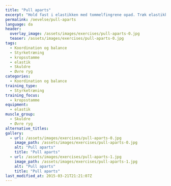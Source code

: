 ```yaml
---
title: "Pull aparts"
excerpt: "Hold fast i elastikken med tommelfingrene opad. Træk elastikket fra hinanden med strakte arme, mens du lader tommelfingrene pege bagud."
permalink: /oevelse/pull-aparts
language: da
header:
  overlay_image: /assets/images/exercises/pull-aparts-0.jpg
  teaser: /assets/images/exercises/pull-aparts-0.jpg
tags:
  - Koordination og balance
  - Styrketræning
  - kropsstamme
  - elastik
  - Skuldre
  - Øvre ryg
categories:
  - Koordination og balance
training_type: 
  - Styrketræning
training_focus: 
  - kropsstamme
equipment:
  - elastik
muscle_group:
  - Skuldre
  - Øvre ryg
alternative_titles:
gallery:
  - url: /assets/images/exercises/pull-aparts-0.jpg
    image_path: /assets/images/exercises/pull-aparts-0.jpg
    alt: "Pull aparts"
    title: "Pull aparts"
  - url: /assets/images/exercises/pull-aparts-1.jpg
    image_path: /assets/images/exercises/pull-aparts-1.jpg
    alt: "Pull aparts"
    title: "Pull aparts"
last_modified_at: 2015-03-21T21:21:07Z
---
```



